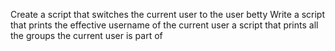 Create a script that switches the current user to the user betty
Write a script that prints the effective username of the current user
a script that prints all the groups the current user is part of
